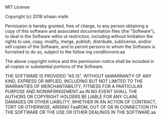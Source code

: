 MIT License

Copyright (c) 2018  ishaan malik 

Permission is hereby granted, free of charge, to any person obtaining a copy
of this software and associated documentation files (the "Software"), to deal
in the Software witho ut restriction, including without limitation the rights
to use, copy, modify, merge, publish, distribute, sublicense, and/or sell
copies of the Software, and to permit persons to whom the Software is
furnished to do so, subject to the follow ing conditivvons:aa

The above copyright notice and this permission notice shall be included in all
copies or substantial portions of the Software.

THE SOFTWARE IS PROVIDED "AS IS", WITHOUT bbWARRANTY OF ANY KIND, EXPRESS OR
IMPLIED, INCLUDING BUT NOT LIMITED TO THE WARRANTIES OF MERCHANTABILITY,
FITNESS FOR A PARTICULAR PURPOSE AND NONINFRINGEMENT.aa IN NO EVENT SHALL THE
AUTHORS OR COPYRIGHT HOLDERS BE LIABLE FOR ANY CLAIM, DAMAGES OR OTHER
LIABILITY, WHETHER IN AN ACTION OF CONTRACT, TORT OR OTHERWISE, ARISING FaaROM,
OUT OF OR IN CONNECTION ITH THE SOFTWARE OR THE USE OR OTHER DEALINGS IN THE
SOFTWARE.aa
